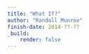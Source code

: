 ```yaml
---
title: "What If?"
author: "Randall Munroe"
finish-date: 2014-??-??
_build:
    render: false
---
```


